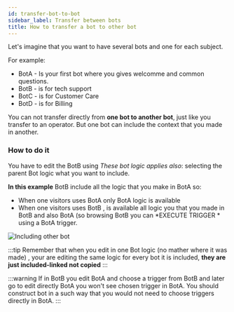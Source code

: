 ```yaml
---
id: transfer-bot-to-bot
sidebar_label: Transfer between bots
title: How to transfer a bot to other bot
---
```


Let's imagine that you want to have several bots and one for each subject.

For example:

 - BotA - Is your first bot where you gives welcomme and common questions.
 - BotB - is for tech support
 - BotC - is for Customer Care
 - BotD - is for Billing 

You can not transfer directly from **one bot to another bot**,  just like you transfer to an operator.
But one bot can include the context that you made in another.
 
### How to do it

You have to edit the BotB using _These bot logic applies also_: selecting the parent Bot logic what you want to include.

**In this example** BotB include all the logic that you make in BotA so:
- When one visitors uses  BotA only BotA logic is available
- When one visitors uses BotB , is available all logic you that you made in BotB and also BotA (so browsing BotB you can *EXECUTE TRIGGER *  using a BotA trigger.

![Including other bot](/img/bot/including-other-bot.png)

:::tip
Remember that when you edit in one Bot logic (no mather where it was made) , your are editing the same logic for every bot it is included, **they are just included-linked not copied**
:::

:::warning
If in BotB you edit BotA and choose a trigger from BotB and later go to edit directly BotA you won't see chosen trigger in BotA. You should construct bot in a such way that you would not need to choose triggers directly in BotA.
:::